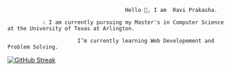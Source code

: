                                          Hello 👋, I am  Ravi Prakasha. 
    
               : I am currently pursuing my Master's in Computer Science at the University of Texas at Arlington.
                          
                          I’m currently learning Web Developement and Problem Solving.
                          
               
               
   
   [![GitHub Streak](http://github-readme-streak-stats.herokuapp.com?user=Ravi-7093&theme=vue-dark)](https://git.io/streak-stats)  






